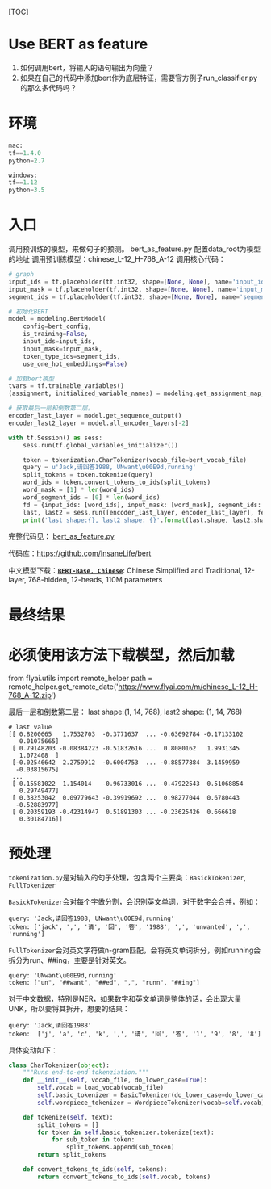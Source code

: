 [TOC]

# Use BERT as feature
1. 如何调用bert，将输入的语句输出为向量？
2. 如果在自己的代码中添加bert作为底层特征，需要官方例子run_classifier.py的那么多代码吗？
# 环境

```python
mac:
tf==1.4.0
python=2.7

windows:
tf==1.12
python=3.5
```

# 入口

调用预训练的模型，来做句子的预测。
bert_as_feature.py
配置data_root为模型的地址
调用预训练模型：chinese_L-12_H-768_A-12
调用核心代码：
```python
# graph
input_ids = tf.placeholder(tf.int32, shape=[None, None], name='input_ids')
input_mask = tf.placeholder(tf.int32, shape=[None, None], name='input_masks')
segment_ids = tf.placeholder(tf.int32, shape=[None, None], name='segment_ids')

# 初始化BERT
model = modeling.BertModel(
    config=bert_config,
    is_training=False,
    input_ids=input_ids,
    input_mask=input_mask,
    token_type_ids=segment_ids,
    use_one_hot_embeddings=False)

# 加载bert模型
tvars = tf.trainable_variables()
(assignment, initialized_variable_names) = modeling.get_assignment_map_from_checkpoint(tvars, init_check_point)

# 获取最后一层和倒数第二层。
encoder_last_layer = model.get_sequence_output()
encoder_last2_layer = model.all_encoder_layers[-2]

with tf.Session() as sess:
    sess.run(tf.global_variables_initializer())

    token = tokenization.CharTokenizer(vocab_file=bert_vocab_file)
    query = u'Jack,请回答1988, UNwant\u00E9d,running'
    split_tokens = token.tokenize(query)
    word_ids = token.convert_tokens_to_ids(split_tokens)
    word_mask = [1] * len(word_ids)
    word_segment_ids = [0] * len(word_ids)
    fd = {input_ids: [word_ids], input_mask: [word_mask], segment_ids: [word_segment_ids]}
    last, last2 = sess.run([encoder_last_layer, encoder_last_layer], feed_dict=fd)
    print('last shape:{}, last2 shape: {}'.format(last.shape, last2.shape))
```

完整代码见： [bert_as_feature.py](https://github.com/InsaneLife/bert/blob/master/bert_as_feature.py) 

代码库：https://github.com/InsaneLife/bert

中文模型下载：**[`BERT-Base, Chinese`](https://storage.googleapis.com/bert_models/2018_11_03/chinese_L-12_H-768_A-12.zip)**:    Chinese Simplified and Traditional, 12-layer, 768-hidden, 12-heads, 110M    parameters

# 最终结果

# 必须使用该方法下载模型，然后加载
from flyai.utils import remote_helper
path = remote_helper.get_remote_date('https://www.flyai.com/m/chinese_L-12_H-768_A-12.zip')

最后一层和倒数第二层：
last shape:(1, 14, 768), last2 shape: (1, 14, 768)

```
# last value
[[ 0.8200665   1.7532703  -0.3771637  ... -0.63692784 -0.17133102
   0.01075665]
 [ 0.79148203 -0.08384223 -0.51832616 ...  0.8080162   1.9931345
   1.072408  ]
 [-0.02546642  2.2759912  -0.6004753  ... -0.88577884  3.1459959
  -0.03815675]
 ...
 [-0.15581022  1.154014   -0.96733016 ... -0.47922543  0.51068854
   0.29749477]
 [ 0.38253042  0.09779643 -0.39919692 ...  0.98277044  0.6780443
  -0.52883977]
 [ 0.20359193 -0.42314947  0.51891303 ... -0.23625426  0.666618
   0.30184716]]
```



# 预处理

`tokenization.py`是对输入的句子处理，包含两个主要类：`BasickTokenizer`, `FullTokenizer`

`BasickTokenizer`会对每个字做分割，会识别英文单词，对于数字会合并，例如：

```
query: 'Jack,请回答1988, UNwant\u00E9d,running'
token: ['jack', ',', '请', '回', '答', '1988', ',', 'unwanted', ',', 'running']
```

`FullTokenizer`会对英文字符做n-gram匹配，会将英文单词拆分，例如running会拆分为run、##ing，主要是针对英文。

```
query: 'UNwant\u00E9d,running'
token: ["un", "##want", "##ed", ",", "runn", "##ing"]
```

对于中文数据，特别是NER，如果数字和英文单词是整体的话，会出现大量UNK，所以要将其拆开，想要的结果：

```
query: 'Jack,请回答1988'
token:  ['j', 'a', 'c', 'k', ',', '请', '回', '答', '1', '9', '8', '8']
```

具体变动如下：

```python
class CharTokenizer(object):
    """Runs end-to-end tokenziation."""
    def __init__(self, vocab_file, do_lower_case=True):
        self.vocab = load_vocab(vocab_file)
        self.basic_tokenizer = BasicTokenizer(do_lower_case=do_lower_case)
        self.wordpiece_tokenizer = WordpieceTokenizer(vocab=self.vocab)

    def tokenize(self, text):
        split_tokens = []
        for token in self.basic_tokenizer.tokenize(text):
            for sub_token in token:
                split_tokens.append(sub_token)
        return split_tokens

    def convert_tokens_to_ids(self, tokens):
        return convert_tokens_to_ids(self.vocab, tokens)
```